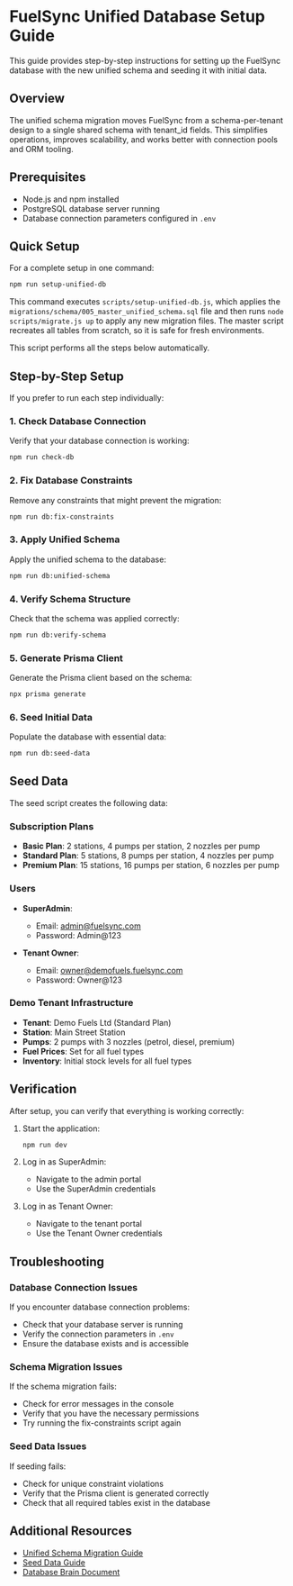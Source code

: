 # FuelSync Unified Database Setup Guide

This guide provides step-by-step instructions for setting up the FuelSync database with the new unified schema and seeding it with initial data.

## Overview

The unified schema migration moves FuelSync from a schema-per-tenant design to a single shared schema with tenant_id fields. This simplifies operations, improves scalability, and works better with connection pools and ORM tooling.

## Prerequisites

- Node.js and npm installed
- PostgreSQL database server running
- Database connection parameters configured in `.env`

## Quick Setup

For a complete setup in one command:

```bash
npm run setup-unified-db
```

This command executes `scripts/setup-unified-db.js`, which applies the
`migrations/schema/005_master_unified_schema.sql` file and then runs
`node scripts/migrate.js up` to apply any new migration files. The master
script recreates all tables from scratch, so it is safe for fresh environments.

This script performs all the steps below automatically.

## Step-by-Step Setup

If you prefer to run each step individually:

### 1. Check Database Connection

Verify that your database connection is working:

```bash
npm run check-db
```

### 2. Fix Database Constraints

Remove any constraints that might prevent the migration:

```bash
npm run db:fix-constraints
```

### 3. Apply Unified Schema

Apply the unified schema to the database:

```bash
npm run db:unified-schema
```

### 4. Verify Schema Structure

Check that the schema was applied correctly:

```bash
npm run db:verify-schema
```

### 5. Generate Prisma Client

Generate the Prisma client based on the schema:

```bash
npx prisma generate
```

### 6. Seed Initial Data

Populate the database with essential data:

```bash
npm run db:seed-data
```

## Seed Data

The seed script creates the following data:

### Subscription Plans

- **Basic Plan**: 2 stations, 4 pumps per station, 2 nozzles per pump
- **Standard Plan**: 5 stations, 8 pumps per station, 4 nozzles per pump
- **Premium Plan**: 15 stations, 16 pumps per station, 6 nozzles per pump

### Users

- **SuperAdmin**:
  - Email: admin@fuelsync.com
  - Password: Admin@123

- **Tenant Owner**:
  - Email: owner@demofuels.fuelsync.com
  - Password: Owner@123

### Demo Tenant Infrastructure

- **Tenant**: Demo Fuels Ltd (Standard Plan)
- **Station**: Main Street Station
- **Pumps**: 2 pumps with 3 nozzles (petrol, diesel, premium)
- **Fuel Prices**: Set for all fuel types
- **Inventory**: Initial stock levels for all fuel types

## Verification

After setup, you can verify that everything is working correctly:

1. Start the application:
   ```bash
   npm run dev
   ```

2. Log in as SuperAdmin:
   - Navigate to the admin portal
   - Use the SuperAdmin credentials

3. Log in as Tenant Owner:
   - Navigate to the tenant portal
   - Use the Tenant Owner credentials

## Troubleshooting

### Database Connection Issues

If you encounter database connection problems:

- Check that your database server is running
- Verify the connection parameters in `.env`
- Ensure the database exists and is accessible

### Schema Migration Issues

If the schema migration fails:

- Check for error messages in the console
- Verify that you have the necessary permissions
- Try running the fix-constraints script again

### Seed Data Issues

If seeding fails:

- Check for unique constraint violations
- Verify that the Prisma client is generated correctly
- Check that all required tables exist in the database

## Additional Resources

- [Unified Schema Migration Guide](./UNIFIED_SCHEMA_MIGRATION.md)
- [Seed Data Guide](./SEED_DATA_GUIDE.md)
- [Database Brain Document](./db_brain.md)
